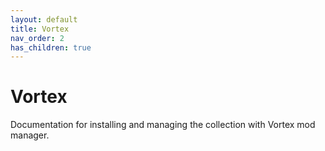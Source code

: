 ```yaml
---
layout: default
title: Vortex
nav_order: 2
has_children: true
---
```


# Vortex

Documentation for installing and managing the collection with Vortex mod manager.
